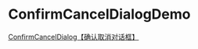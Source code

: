 # ConfirmCancelDialogDemo
[ConfirmCancelDialog【确认取消对话框】](http://www.cnblogs.com/whycxb/p/7442206.html)
